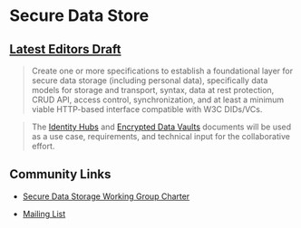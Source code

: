 # Secure Data Store

## [Latest Editors Draft](https://identity.foundation/secure-data-store/)

> Create one or more specifications to establish a foundational layer for secure data storage (including personal data), specifically
data models for storage and transport, syntax, data at rest protection, CRUD API, access control, synchronization, and at least a
minimum viable HTTP-based interface compatible with W3C DIDs/VCs.

> The [Identity Hubs](./identity-hub) and [Encrypted Data Vaults](./encrypted-data-vaults) documents will be used as a use case, requirements, and technical input for the
collaborative effort.

## Community Links

- [Secure Data Storage Working Group Charter](https://drive.google.com/file/d/1vf2CsD9QZstzrd6CJ4WFVHw0WKwwNLHf/view)

- [Mailing List](https://dif.groups.io/g/sds-wg/wiki/home)